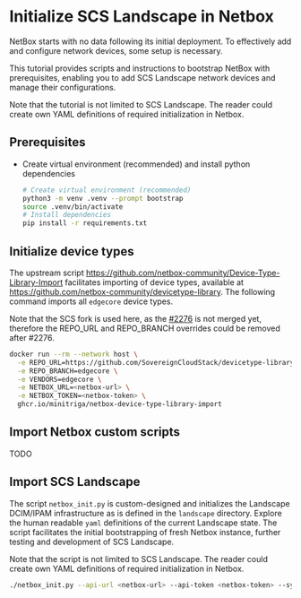 # Initialize SCS Landscape in Netbox

NetBox starts with no data following its initial deployment.
To effectively add and configure network devices, some setup is necessary.

This tutorial provides scripts and instructions to bootstrap NetBox with
prerequisites, enabling you to add SCS Landscape network devices and manage their configurations.

Note that the tutorial is not limited to SCS Landscape. The reader could create own YAML definitions
of required initialization in Netbox.

## Prerequisites 

* Create virtual environment (recommended) and install python dependencies
  ```bash
  # Create virtual environment (recommended)
  python3 -m venv .venv --prompt bootstrap
  source .venv/bin/activate
  # Install dependencies
  pip install -r requirements.txt
  ```

## Initialize device types

The upstream script https://github.com/netbox-community/Device-Type-Library-Import
facilitates importing of device types, available at https://github.com/netbox-community/devicetype-library.
The following command imports all `edgecore` device types.

Note that the SCS fork is used here, as the [#2276](https://github.com/netbox-community/devicetype-library/pull/2276) is not merged yet, therefore the REPO_URL and REPO_BRANCH
overrides could be removed after #2276.

```bash
docker run --rm --network host \
  -e REPO_URL=https://github.com/SovereignCloudStack/devicetype-library/ \
  -e REPO_BRANCH=edgecore \
  -e VENDORS=edgecore \
  -e NETBOX_URL=<netbox-url> \
  -e NETBOX_TOKEN=<netbox-token> \
  ghcr.io/minitriga/netbox-device-type-library-import
```

## Import Netbox custom scripts
TODO

## Import SCS Landscape

The script `netbox_init.py` is custom-designed and initializes the Landscape DCIM/IPAM 
infrastructure as is defined in the `landscape` directory. Explore the human readable `yaml`
definitions of the current Landscape state.
The script facilitates the initial bootstrapping of fresh Netbox instance, further testing and
development of SCS Landscape.

Note that the script is not limited to SCS Landscape. The reader could create own YAML definitions
of required initialization in Netbox.

```bash
./netbox_init.py --api-url <netbox-url> --api-token <netbox-token> --sync-datasources --execute-scripts --data-dir landscape
```
